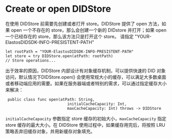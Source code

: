 # Create or open DIDStore
在使用 DIDStore 前需要先创建或者打开 store。DIDStore 提供了 open 方法，如果 open 一个不存在的 store，那么会创建一个新的 DIDstore 并打开；如果 open 一个已经存在的 store，那么该方法只是打开这个 store。
请指定 "YOUR-ElastosDIDSDK-INFO-PRESISTENT-PATH"

```
let rootPath = "YOUR-ElastosDIDSDK-INFO-PRESISTENT-PATH"
let store = try DIDStore.open(atPath: rootPath)
// Store operations...
```

出于效率的原因，DIDStore 内部设计有对象缓存机制，可以提供快速的 DID 对象访问，默认情况下DIDStore.open() 会使用常规大小的缓存，可以满足大多数桌面或者移动端应用的需要。如果在服务器端或者特别的需求，可以通过指定缓存大小来解决：

```
 public class func open(atPath: String,
                           initialCacheCapacity: Int,
                           maxCacheCapacity: Int) throws -> DIDStore
```

`initialCacheCapacity` 参数指定 store 缓存的初始大小，`maxCacheCapacity` 指定 store 缓存的最大大小。在 DIDStore 使用过程中，如果缓存用完后，将按照 LRU 策略丢弃旧缓存对象，并用新缓存对象填充。

